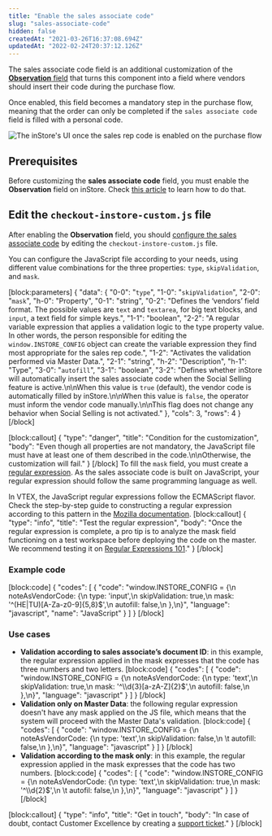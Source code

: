 ```yaml
---
title: "Enable the sales associate code"
slug: "sales-associate-code"
hidden: false
createdAt: "2021-03-26T16:37:08.694Z"
updatedAt: "2022-02-24T20:37:12.126Z"
---
```


The sales associate code field is an additional customization of the [**Observation** field](https://developers.vtex.com/vtex-rest-api/docs/enable-the-remarks-field-in-the-order-screen) that turns this component into a field where vendors should insert their code during the purchase flow.

Once enabled, this field becomes a mandatory step in the purchase flow, meaning that the order can only be completed if the `sales associate code` field is filled with a personal code.

![The inStore's UI once the sales rep code is enabled on the purchase flow](https://raw.githubusercontent.com/vtexdocs/dev-portal-content/main/images/sales-associate-code-0.PNG)

## Prerequisites

Before customizing the **sales associate code** field, you must enable the **Observation** field on inStore. Check [this article](https://developers.vtex.com/vtex-rest-api/docs/enable-the-remarks-field-in-the-order-screen) to learn how to do that.

## Edit the `checkout-instore-custom.js` file

After enabling the **Observation** field, you should [configure the sales associate code](https://help.vtex.com/en/tracks/instore-customizations--1z9kBm12oBPyVNDo1ivVc2/5kNtS80hbBGg58jMeF8CRv) by editing the `checkout-instore-custom.js` file.

You can configure the JavaScript file according to your needs, using different value combinations for the three properties: <code>type</code>, <code>skipValidation</code>, and <code>mask</code>.

[block:parameters]
{
  "data": {
    "0-0": "`type`",
    "1-0": "`skipValidation`",
    "2-0": "`mask`",
    "h-0": "Property",
    "0-1": "string",
    "0-2": "Defines the ‘vendors’ field format. The possible values are `text` and `textarea`, for big text blocks, and `input`, a text field for simple keys.",
    "1-1": "boolean",
    "2-2": "A regular variable expression that applies a validation logic to the type property value. In other words, the person responsible for editing the `window.INSTORE_CONFIG` object can create the variable expression they find most appropriate for the sales rep code.",
    "1-2": "Activates the validation performed via Master Data.",
    "2-1": "string",
    "h-2": "Description",
    "h-1": "Type",
    "3-0": "`autofill`",
    "3-1": "boolean",
    "3-2": "Defines whether inStore will automatically insert the sales associate code when the Social Selling feature is active.\n\nWhen this value is `true` (default), the vendor code is automatically filled by inStore.\n\nWhen this value is `false`, the operator must inform the vendor code manually.\n\nThis flag does not change any behavior when Social Selling is not activated."
  },
  "cols": 3,
  "rows": 4
}
[/block]

[block:callout]
{
  "type": "danger",
  "title": "Condition for the customization",
  "body": "Even though all properties are not mandatory, the JavaScript file must have at least one of them described in the code.\n\nOtherwise, the customization will fail."
}
[/block]
To fill the <code>mask</code> field, you must create a [regular expression](https://developer.mozilla.org/en-US/docs/Web/JavaScript/Guide/Regular_Expressions). As the sales associate code is built on JavaScript, your regular expression should follow the same programming language as well.

In VTEX, the JavaScript regular expressions follow the ECMAScript flavor. Check the step-by-step guide to constructing a regular expression according to this pattern in the [Mozilla documentation](https://developer.mozilla.org/en-US/docs/Web/JavaScript/Reference/Global_Objects/RegExp).
[block:callout]
{
  "type": "info",
  "title": "Test the regular expression",
  "body": "Once the regular expression is complete, a pro tip is to analyze the mask field functioning on a test workspace before deploying the code on the master. We recommend testing it on [Regular Expressions 101](https://regex101.com/)."
}
[/block]

### Example code

[block:code]
{
  "codes": [
    {
      "code": "window.INSTORE_CONFIG = {\n  noteAsVendorCode: {\n    type: 'input',\n    skipValidation: true,\n    mask: '^(HE|TU)[A-Za-z0-9]{5,8}$',\n    autofill: false,\n  },\n}",
      "language": "javascript",
      "name": "JavaScript"
    }
  ]
}
[/block]

### Use cases

- <strong>Validation according to sales associate’s document ID</strong>: in this example, the regular expression applied in the mask expresses that the code has three numbers and two letters.
[block:code]
{
  "codes": [
    {
      "code": "window.INSTORE_CONFIG = {\n  noteAsVendorCode: {\n       type: 'text',\n       skipValidation: true,\n       mask: '^\\\\d{3}[a-zA-Z]{2}$',\n       autofill: false,\n   },\n}",
      "language": "javascript"
    }
  ]
}
[/block]
- **Validation only on Master Data**: the following regular expression doesn't have any mask applied on the JS file, which means that the system will proceed with the Master Data's validation.
[block:code]
{
  "codes": [
    {
      "code": "window.INSTORE_CONFIG = {\n  noteAsVendorCode: {\n       type: 'text',\n       skipValidation: false,\n    \t autofill: false,\n   },\n}",
      "language": "javascript"
    }
  ]
}
[/block]
- **Validation according to the mask only**: in this example, the regular expression applied in the mask expresses that the code has two numbers.
[block:code]
{
  "codes": [
    {
      "code": "window.INSTORE_CONFIG = {\n  noteAsVendorCode: {\n       type: 'text',\n       skipValidation: true,\n       mask: '^\\\\d{2}$',\n    \t autofil: false,\n   },\n}",
      "language": "javascript"
    }
  ]
}
[/block]

[block:callout]
{
  "type": "info",
  "title": "Get in touch",
  "body": "In case of doubt, contact Customer Excellence by creating a [support ticket](https://help.vtex.com/en/tutorial/abrir-chamados-para-o-suporte-vtex--16yOEqpO32UQYygSmMSSAM)."
}
[/block]
